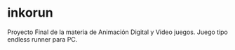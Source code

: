 # inkorun
Proyecto Final de la materia de Animación Digital y Video juegos. Juego tipo endless runner para PC.
